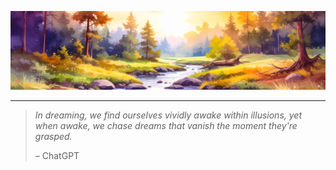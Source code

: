 ![](1746107062002.jpg)

---

> *In dreaming, we find ourselves vividly awake within illusions, yet when awake, we chase dreams that vanish the moment they're grasped.*
>
> – ChatGPT
